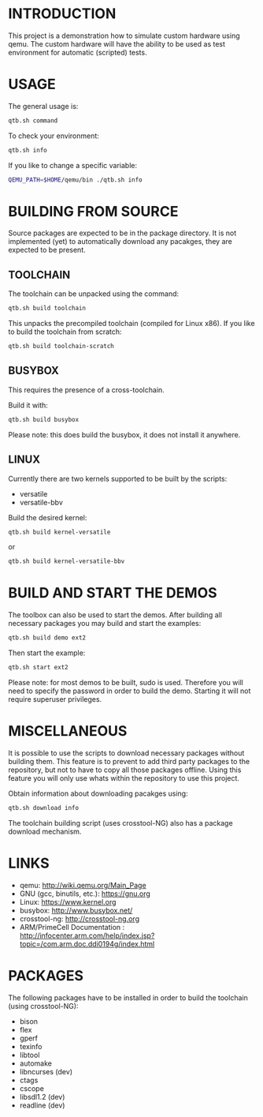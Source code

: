INTRODUCTION
============

This project is a demonstration how to simulate custom hardware using qemu.
The custom hardware will have the ability to be used as test environment
for automatic (scripted) tests.


USAGE
=====

The general usage is:

```bash
qtb.sh command
```

To check your environment:
```bash
qtb.sh info
```

If you like to change a specific variable:
```bash
QEMU_PATH=$HOME/qemu/bin ./qtb.sh info
```


BUILDING FROM SOURCE
====================

Source packages are expected to be in the package directory. It is not implemented (yet) to
automatically download any pacakges, they are expected to be present.

TOOLCHAIN
---------

The toolchain can be unpacked using the command:

```bash
qtb.sh build toolchain
```

This unpacks the precompiled toolchain (compiled for Linux x86). If you like
to build the toolchain from scratch:

```bash
qtb.sh build toolchain-scratch
```


BUSYBOX
-------

This requires the presence of a cross-toolchain.

Build it with:

```bash
qtb.sh build busybox
```

Please note: this does build the busybox, it does not install it anywhere.


LINUX
-----

Currently there are two kernels supported to be built by the scripts:
- versatile
- versatile-bbv

Build the desired kernel:

```bash
qtb.sh build kernel-versatile
```

or

```bash
qtb.sh build kernel-versatile-bbv
```


BUILD AND START THE DEMOS
=========================

The toolbox can also be used to start the demos. After building all necessary packages
you may build and start the examples:

```bash
qtb.sh build demo ext2
```
Then start the example:
```bash
qtb.sh start ext2
```

Please note: for most demos to be built, sudo is used. Therefore you will need to
specify the password in order to build the demo. Starting it will not require
superuser privileges.


MISCELLANEOUS
=============

It is possible to use the scripts to download necessary packages without building
them. This feature is to prevent to add third party packages to the repository, but
not to have to copy all those packages offline. Using this feature you will only
use whats within the repository to use this project.

Obtain information about downloading pacakges using:
```bash
qtb.sh download info
```

The toolchain building script (uses crosstool-NG) also has a package download
mechanism.


LINKS
=====

- qemu: http://wiki.qemu.org/Main_Page
- GNU (gcc, binutils, etc.): https://gnu.org
- Linux: https://www.kernel.org
- busybox: http://www.busybox.net/
- crosstool-ng: http://crosstool-ng.org
- ARM/PrimeCell Documentation : http://infocenter.arm.com/help/index.jsp?topic=/com.arm.doc.ddi0194g/index.html


PACKAGES
========

The following packages have to be installed in order to build the toolchain (using crosstool-NG):
- bison
- flex
- gperf
- texinfo
- libtool
- automake
- libncurses (dev)
- ctags
- cscope
- libsdl1.2  (dev)
- readline   (dev)



